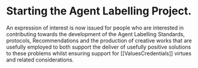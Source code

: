 # Starting the Agent Labelling Project.

An expression of interest is now issued for people who are interested in contributing towards the development of the Agent Labelling Standards, protocols, Recommendations and the production of creative works that are usefully employed to both support the deliver of usefully positive solutions to these problems whilst ensuring support for [[ValuesCredentials]] virtues and related considerations.




